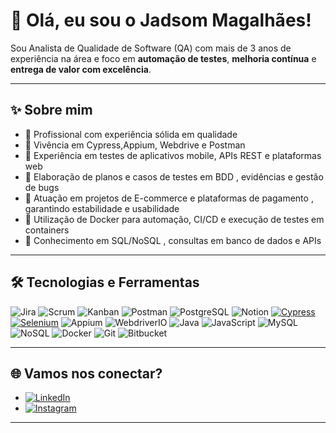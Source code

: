 # 👋​ Olá, eu sou o Jadsom Magalhães!

Sou Analista de Qualidade de Software (QA) com mais de 3 anos de experiência na área e foco em **automação de testes**, **melhoria contínua** e **entrega de valor com excelência**.


---

## ✨ Sobre mim

- 🚀 Profissional com experiência sólida em qualidade
- 🧪 Vivência em Cypress,Appium, Webdrive e Postman
- 📱 Experiência em testes de aplicativos mobile, APIs REST e plataformas web
- 📝 Elaboração de planos e casos de testes em BDD , evidências e gestão de bugs
- 📌 Atuação em projetos de E-commerce e plataformas de pagamento , garantindo estabilidade e usabilidade
- 🐳 Utilização de Docker para automação, CI/CD e execução de testes em containers
- 🔧 Conhecimento em SQL/NoSQL , consultas em banco de dados e APIs

---

## 🛠️ Tecnologias e Ferramentas

![Jira](https://img.shields.io/badge/-Jira-0052CC?style=flat&logo=jira&logoColor=white)
![Scrum](https://img.shields.io/badge/-Scrum-6DB33F?style=flat&logo=scrumalliance&logoColor=white)
![Kanban](https://img.shields.io/badge/-Kanban-FFB13B?style=flat&logo=trello&logoColor=white)
![Postman](https://img.shields.io/badge/-Postman-FF6C37?style=flat&logo=postman&logoColor=white)
![PostgreSQL](https://img.shields.io/badge/-PostgreSQL-336791?style=flat&logo=postgresql&logoColor=white)
![Notion](https://img.shields.io/badge/-Notion-000000?style=flat&logo=notion&logoColor=white)
[![Cypress](https://img.shields.io/badge/Cypress-17202C?style=flat&logo=cypress&logoColor=white)](https://www.cypress.io/)
[![Selenium](https://img.shields.io/badge/Selenium-43B02A?style=flat&logo=selenium&logoColor=white)](https://www.selenium.dev/)
![Appium](https://img.shields.io/badge/-Appium-6C4ADC?style=flat&logo=appium&logoColor=white)
![WebdriverIO](https://img.shields.io/badge/-Webdriver.io-3B3B3B?style=flat&logo=webdriverio&logoColor=white)
![Java](https://img.shields.io/badge/-Java-ED8B00?style=flat&logo=openjdk&logoColor=white)
![JavaScript](https://img.shields.io/badge/-JavaScript-F7DF1E?style=flat&logo=javascript&logoColor=black)
![MySQL](https://img.shields.io/badge/-MySQL-4479A1?style=flat&logo=mysql&logoColor=white)
![NoSQL](https://img.shields.io/badge/-NoSQL-005571?style=flat&logo=mongodb&logoColor=white)
![Docker](https://img.shields.io/badge/-Docker-2496ED?style=flat&logo=docker&logoColor=white)
![Git](https://img.shields.io/badge/-Git-F05032?style=flat&logo=git&logoColor=white)
![Bitbucket](https://img.shields.io/badge/-Bitbucket-0052CC?style=flat&logo=bitbucket&logoColor=white)

---
## 🌐 Vamos nos conectar?

- [![LinkedIn](https://img.shields.io/badge/LinkedIn-0077B5?style=for-the-badge&logo=linkedin&logoColor=white)](https://www.linkedin.com/in/jadsom-magalhães-0777b6241)
- [![Instagram](https://img.shields.io/badge/Instagram-E4405F?style=for-the-badge&logo=instagram&logoColor=white)](https://www.instagram.com/jadsommagalhaes)

---
